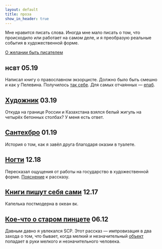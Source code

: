```yaml
---
layout: default
title: проза
show_in_header: true
---
```


Мне нравится писать слова. Иногда мне мало писать о том, что происходило или работает на самом деле, и я преобразую реальные события в художественной форме. 

[О желании быть писателем](https://vk.com/@trulden-hochu-kak-king)

## нсвт <span>05.19</span>

Написал книгу о православном экзорцисте. Должно было быть смешно и как у Пелевина. Получилось [так себе]({{site.url}}/end-of-unhl). Для самых отчаянных — [епаб](https://vk.com/doc5540006_503660634).

## [Художник](https://vk.com/@trulden-hudozhnik) <span>03.19</span>

Откуда на границе России и Казахстана взялся белый жигуль на четырёх бетонных столбах? У меня есть ответ. 

## [Сантехбро](https://vk.com/wall5540006_5454) <span>01.19</span>

История о том, как я завёл друга благодаря оказии в туалете.

## [Ногти](https://vk.com/@trulden-nogti) <span>12.18</span>

Пересказал ощущения от работы на государство в художественной форме. [Пояснение](https://vk.com/wall5540006_5331) к рассказу.

## [Книги пишут себя сами](https://vk.com/wall5540006_5127) <span>12.17</span>

Капелька постмодерна в океан вк.

## [Кое-что о старом пинцете](http://scpfoundation.net/smth-about-221) <span>06.12</span>

Давным давно я увлекался SCP. Этот рассказ — импровизация в два захода о том, что бывает, когда мелкий и незначительный [объект](http://scpfoundation.net/scp-221) попадает в руки мелкого и незначительного человека.

<!-- все вк-ссылки надо запилить страницами туточки -->